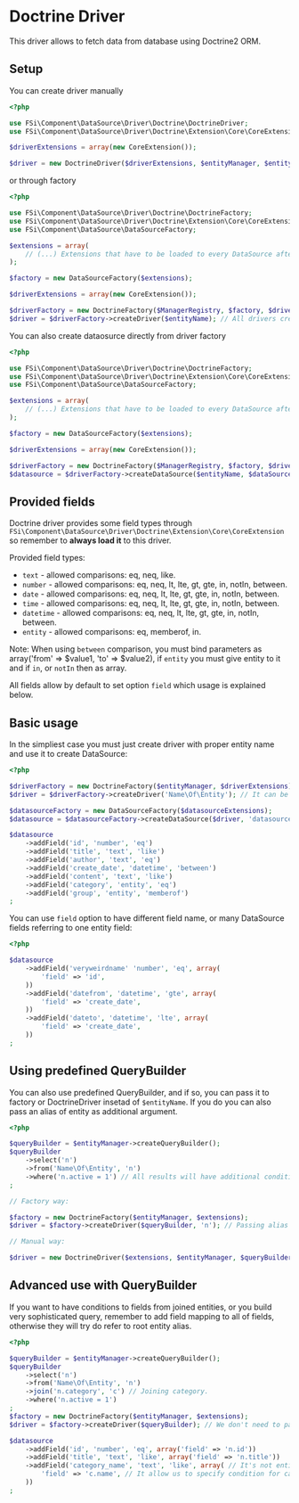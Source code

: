 # Doctrine Driver #

This driver allows to fetch data from database using Doctrine2 ORM. 

## Setup ##

You can create driver manually

``` php
<?php

use FSi\Component\DataSource\Driver\Doctrine\DoctrineDriver;
use FSi\Component\DataSource\Driver\Doctrine\Extension\Core\CoreExtension;

$driverExtensions = array(new CoreExtension());

$driver = new DoctrineDriver($driverExtensions, $entityManager, $entityName);

```

or through factory

``` php
<?php

use FSi\Component\DataSource\Driver\Doctrine\DoctrineFactory;
use FSi\Component\DataSource\Driver\Doctrine\Extension\Core\CoreExtension;
use FSi\Component\DataSource\DataSourceFactory;

$extensions = array(
    // (...) Extensions that have to be loaded to every DataSource after creation.
);

$factory = new DataSourceFactory($extensions);

$driverExtensions = array(new CoreExtension());

$driverFactory = new DoctrineFactory($ManagerRegistry, $factory, $driverExtensions);
$driver = $driverFactory->createDriver($entityName); // All drivers created this way will have same set of $driverExtensions loaded.

```

You can also create dataosurce directly from driver factory

``` php
<?php

use FSi\Component\DataSource\Driver\Doctrine\DoctrineFactory;
use FSi\Component\DataSource\Driver\Doctrine\Extension\Core\CoreExtension;
use FSi\Component\DataSource\DataSourceFactory;

$extensions = array(
    // (...) Extensions that have to be loaded to every DataSource after creation.
);

$factory = new DataSourceFactory($extensions);

$driverExtensions = array(new CoreExtension());

$driverFactory = new DoctrineFactory($ManagerRegistry, $factory, $driverExtensions);
$datasource = $driverFactory->createDataSource($entityName, $dataSourceName); // All drivers created this way will have same set of $driverExtensions loaded.

```

## Provided fields ##

Doctrine driver provides some field types through ``FSi\Component\DataSource\Driver\Doctrine\Extension\Core\CoreExtension``
so remember to **always load it** to this driver.

Provided field types:

* ``text`` - allowed comparisons: eq, neq, like.
* ``number`` - allowed comparisons: eq, neq, lt, lte, gt, gte, in, notIn, between.
* ``date`` - allowed comparisons: eq, neq, lt, lte, gt, gte, in, notIn, between.
* ``time`` - allowed comparisons: eq, neq, lt, lte, gt, gte, in, notIn, between.
* ``datetime`` - allowed comparisons: eq, neq, lt, lte, gt, gte, in, notIn, between.
* ``entity`` - allowed comparisons: eq, memberof, in.

Note: When using ``between`` comparison, you must bind parameters as array('from' => $value1, 'to' => $value2), 
if ``entity`` you must give entity to it and if ``in``, or ``notIn`` then as array.

All fields allow by default to set option ``field`` which usage is explained below.

## Basic usage ##

In the simpliest case you must just create driver with proper entity name and use it to create DataSource:

``` php
<?php

$driverFactory = new DoctrineFactory($entityManager, $driverExtensions);
$driver = $driverFactory->createDriver('Name\Of\Entity'); // It can be any entity name that is known to Doctrine.

$datasourceFactory = new DataSourceFactory($datasourceExtensions);
$datasource = $datasourceFactory->createDataSource($driver, 'datasource_name');

$datasource
    ->addField('id', 'number', 'eq')
    ->addField('title', 'text', 'like')
    ->addField('author', 'text', 'eq')
    ->addField('create_date', 'datetime', 'between')
    ->addField('content', 'text', 'like')
    ->addField('category', 'entity', 'eq')
    ->addField('group', 'entity', 'memberof')
;
```

You can use ``field`` option to have different field name, or many DataSource fields referring to one entity field:

``` php
<?php

$datasource
    ->addField('veryweirdname' 'number', 'eq', array(
        'field' => 'id',
    ))
    ->addField('datefrom', 'datetime', 'gte', array(
        'field' => 'create_date',
    ))
    ->addField('dateto', 'datetime', 'lte', array(
        'field' => 'create_date',
    ))
;
```

## Using predefined QueryBuilder ##

You can also use predefined QueryBuilder, and if so, you can pass it to factory or DoctrineDriver insetad of ``$entityName``.
If you do you can also pass an alias of entity as additional argument.

``` php
<?php

$queryBuilder = $entityManager->createQueryBuilder();
$queryBuilder
    ->select('n')
    ->from('Name\Of\Entity', 'n')
    ->where('n.active = 1') // All results will have additional condition.
;

// Factory way:

$factory = new DoctrineFactory($entityManager, $extensions);
$driver = $factory->createDriver($queryBuilder, 'n'); // Passing alias which otherwise would be guessed from root entity of $queryBuilder.

// Manual way:

$driver = new DoctrineDriver($extensions, $entityManager, $queryBuilder, 'n'); // Passing alias which otherwise would be guessed from root entity of $queryBuilder.
```

## Advanced use with QueryBuilder ##

If you want to have conditions to fields from joined entities, or you build very sophisticated query,
remember to add field mapping to all of fields, otherwise they will try do refer to root entity alias.

``` php
<?php

$queryBuilder = $entityManager->createQueryBuilder();
$queryBuilder
    ->select('n')
    ->from('Name\Of\Entity', 'n')
    ->join('n.category', 'c') // Joining category.
    ->where('n.active = 1')
;
$factory = new DoctrineFactory($entityManager, $extensions);
$driver = $factory->createDriver($queryBuilder); // We don't need to pass alias, if we specify field mappings.

$datasource
    ->addField('id', 'number', 'eq', array('field' => 'n.id'))
    ->addField('title', 'text', 'like', array('field' => 'n.title'))
    ->addField('category_name', 'text', 'like', array( // It's not entity field anymore.
        'field' => 'c.name', // It allow us to specify condition for category name, not just category (as entity).
    ))
;

```

